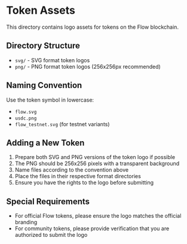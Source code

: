 # Token Assets

This directory contains logo assets for tokens on the Flow blockchain.

## Directory Structure

-   `svg/` - SVG format token logos
-   `png/` - PNG format token logos (256x256px recommended)

## Naming Convention

Use the token symbol in lowercase:

-   `flow.svg`
-   `usdc.png`
-   `flow_testnet.svg` (for testnet variants)

## Adding a New Token

1. Prepare both SVG and PNG versions of the token logo if possible
2. The PNG should be 256x256 pixels with a transparent background
3. Name files according to the convention above
4. Place the files in their respective format directories
5. Ensure you have the rights to the logo before submitting

## Special Requirements

-   For official Flow tokens, please ensure the logo matches the official branding
-   For community tokens, please provide verification that you are authorized to submit the logo
